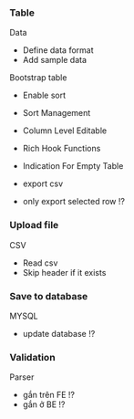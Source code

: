### Table
Data
- Define data format
- Add sample data

Bootstrap table
- Enable sort
- Sort Management

- Column Level Editable
- Rich Hook Functions

- Indication For Empty Table
- export csv
- only export selected row  !?

### Upload file
CSV 
- Read csv
- Skip header if it exists

### Save to database
MYSQL
- update database !?

### Validation
Parser
- gắn trên FE !?
- gắn ở BE !?